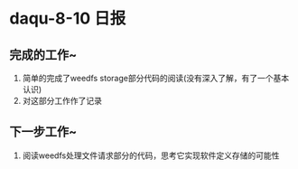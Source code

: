 daqu-8-10 日报
==============

完成的工作\~
------------

1.  简单的完成了weedfs
    storage部分代码的阅读(没有深入了解，有了一个基本认识)
2.  对这部分工作作了记录

下一步工作\~
------------

1.  阅读weedfs处理文件请求部分的代码，思考它实现软件定义存储的可能性


